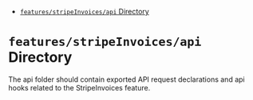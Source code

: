 <!-- START doctoc generated TOC please keep comment here to allow auto update -->
<!-- DON'T EDIT THIS SECTION, INSTEAD RE-RUN doctoc TO UPDATE -->

- [`features/stripeInvoices/api` Directory](#featuresstripeinvoicesapi-directory)

<!-- END doctoc generated TOC please keep comment here to allow auto update -->

# `features/stripeInvoices/api` Directory

The api folder should contain exported API request declarations and api hooks related to the StripeInvoices feature.
